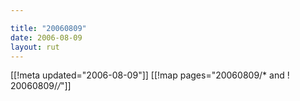```yaml
---

title: "20060809"
date: 2006-08-09
layout: rut
---
```


[[!meta updated="2006-08-09"]]
[[!map pages="20060809/* and ! 20060809/*/*"]]
